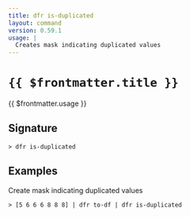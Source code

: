 ```yaml
---
title: dfr is-duplicated
layout: command
version: 0.59.1
usage: |
  Creates mask indicating duplicated values
---
```


# `{{ $frontmatter.title }}`

<div style='white-space: pre-wrap;'>{{ $frontmatter.usage }}</div>

## Signature

```> dfr is-duplicated ```

## Examples

Create mask indicating duplicated values
```shell
> [5 6 6 6 8 8 8] | dfr to-df | dfr is-duplicated
```
